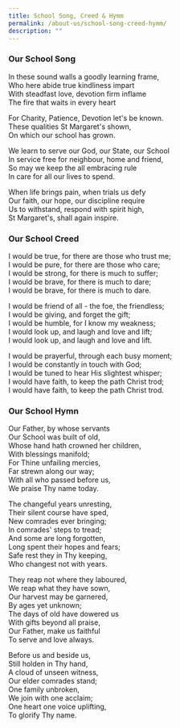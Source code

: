 ```yaml
---
title: School Song, Creed & Hymm
permalink: /about-us/school-song-creed-hymm/
description: ""
---
```

### Our School Song

In these sound walls a goodly learning frame,  
Who here abide true kindliness impart  
With steadfast love, devotion firm inflame  
The fire that waits in every heart  
  
For Charity, Patience, Devotion let's be known.  
These qualities St Margaret's shown,  
On which our school has grown.  
  
We learn to serve our God, our State, our School  
In service free for neighbour, home and friend,  
So may we keep the all embracing rule  
In care for all our lives to spend.  
  
When life brings pain, when trials us defy  
Our faith, our hope, our discipline require  
Us to withstand, respond with spirit high,  
St Margaret's, shall again inspire.



### Our School Creed

I would be true, for there are those who trust me;  
I would be pure, for there are those who care;  
I would be strong, for there is much to suffer;  
I would be brave, for there is much to dare;  
I would be brave, for there is much to dare.  
  
I would be friend of all - the foe, the friendless;  
I would be giving, and forget the gift;  
I would be humble, for I know my weakness;  
I would look up, and laugh and love and lift;  
I would look up, and laugh and love and lift.  
  
I would be prayerful, through each busy moment;  
I would be constantly in touch with God;  
I would be tuned to hear His slightest whisper;   
I would have faith, to keep the path Christ trod;  
I would have faith, to keep the path Christ trod.




### Our School Hymn

Our Father, by whose servants  
Our School was built of old,  
Whose hand hath crowned her children,  
With blessings manifold;  
For Thine unfailing mercies,  
Far strewn along our way;  
With all who passed before us,  
We praise Thy name today.  
  
The changeful years unresting,  
Their silent course have sped,  
New comrades ever bringing;  
In comrades' steps to tread;  
And some are long forgotten,  
Long spent their hopes and fears;  
Safe rest they in Thy keeping,  
Who changest not with years.  
  
They reap not where they laboured,  
We reap what they have sown,  
Our harvest may be garnered,  
By ages yet unknown;  
The days of old have dowered us  
With gifts beyond all praise,  
Our Father, make us faithful  
To serve and love always.  
  
Before us and beside us,  
Still holden in Thy hand,  
A cloud of unseen witness,  
Our elder comrades stand;  
One family unbroken,  
We join with one acclaim;  
One heart one voice uplifting,  
To glorify Thy name.

